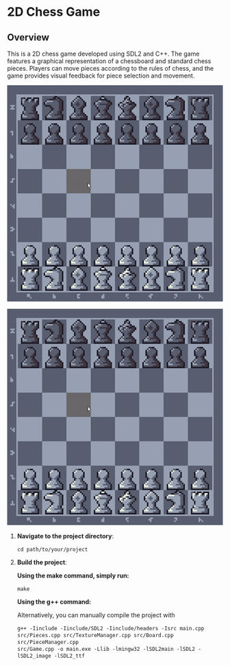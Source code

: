 # 2D Chess Game

## Overview

This is a 2D chess game developed using SDL2 and C++. The game features a graphical representation of a chessboard and standard chess pieces. Players can move pieces according to the rules of chess, and the game provides visual feedback for piece selection and movement.

![Chess Game Demo](assets/chess-demo.gif)
<p align="center">
   <img src="./assets/chess-demo.gif" alt="demo">
</p>

1. **Navigate to the project directory**:

   ```
   cd path/to/your/project
   ```
2. **Build the project**:

    **Using the make command, simply run:**
    ```
    make
    ```

    **Using the g++ command:**

    Alternatively, you can manually compile the project with
    ```
    g++ -Iinclude -Iinclude/SDL2 -Iinclude/headers -Isrc main.cpp
    src/Pieces.cpp src/TextureManager.cpp src/Board.cpp src/PieceManager.cpp
    src/Game.cpp -o main.exe -Llib -lmingw32 -lSDL2main -lSDL2 -lSDL2_image -lSDL2_ttf
    ```
